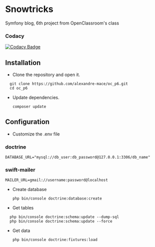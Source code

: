 # Snowtricks

Symfony blog, 6th project from OpenClassroom's class

### Codacy
[![Codacy Badge](https://api.codacy.com/project/badge/Grade/407116031a6a47a9a53df94da54b015d)](https://app.codacy.com/app/alexandre-mace/oc_p6?utm_source=github.com&utm_medium=referral&utm_content=alexandre-mace/oc_p6&utm_campaign=Badge_Grade_Dashboard)

## Installation 
* Clone the repository and open it.

```
  git clone https://github.com/alexandre-mace/oc_p6.git
  cd oc_p6
```

* Update dependencies.

  `composer update`

## Configuration
* Customize the .env file

### doctrine

  `DATABASE_URL="mysql://db_user:db_password@127.0.0.1:3306/db_name"`

### swift-mailer

  `MAILER_URL=gmail://username:password@localhost`

* Create database 

  `php bin/console doctrine:database:create`

* Get tables 

```
  php bin/console doctrine:schema:update --dump-sql
  php bin/console doctrine:schema:update --force
```

* Get data

  `php bin/console doctrine:fixtures:load`

